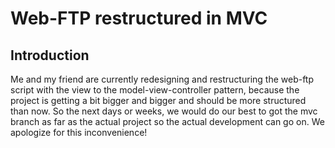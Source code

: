 Web-FTP restructured in MVC
===========================

Introduction
------------

Me and my friend are currently redesigning and restructuring the web-ftp script with the view to the model-view-controller pattern, because the project is getting a bit bigger and bigger and should be more structured than now. So the next days or weeks, we would do our best to got the mvc branch as far as the actual project so the actual development can go on. We apologize for this inconvenience!